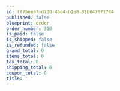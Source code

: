 ```yaml
---
id: ff75eea7-d730-46a4-b1e8-81b047671784
published: false
blueprint: order
order_number: 310
is_paid: false
is_shipped: false
is_refunded: false
grand_total: 0
items_total: 0
tax_total: 0
shipping_total: 0
coupon_total: 0
title: ' '
---
```

